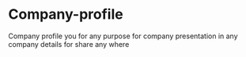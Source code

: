 # Company-profile
Company profile you for any purpose for company presentation in any company details for share any where
